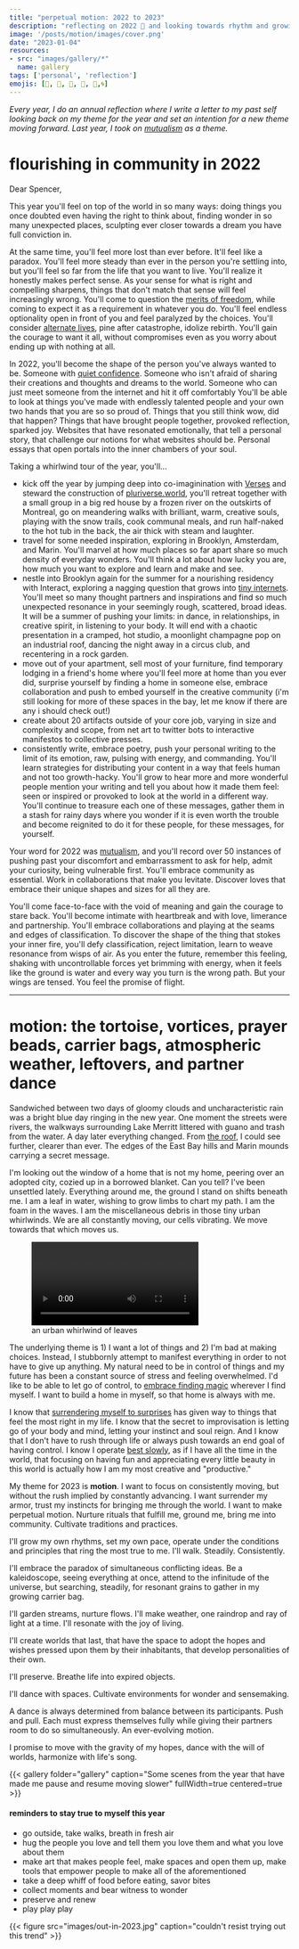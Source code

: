 ```yaml
---
title: "perpetual motion: 2022 to 2023"
description: "reflecting on 2022 🤲 and looking towards rhythm and growing cycles 2023 🌀."
image: '/posts/motion/images/cover.png'
date: "2023-01-04"
resources: 
- src: "images/gallery/*"
  name: gallery
tags: ['personal', 'reflection']
emojis: [👣, 🌊, 🍃, 📿, 🐢,🌀]
---
```

*Every year, I do an annual reflection where I write a letter to my past self looking back on my theme for the year and set an intention for a new theme moving forward. Last year, I took on [mutualism](http://spencerchang.me/posts/mutualism) as a theme.*

# flourishing in community in 2022

Dear Spencer,

This year you'll feel on top of the world in so many ways: doing things you once doubted even having the right to think about, finding wonder in so many unexpected places, sculpting ever closer towards a dream you have full conviction in.

At the same time, you'll feel more lost than ever before. It'll feel like a paradox. You'll feel more steady than ever in the person you're settling into, but you'll feel so far from the life that you want to live. You'll realize it honestly makes perfect sense. As your sense for what is right and compelling sharpens, things that don't match that sense will feel increasingly wrong. You'll come to question the [merits of freedom](https://spencerchang.substack.com/p/recipe-for-freedom), while coming to expect it as a requirement in whatever you do. You'll feel endless optionality open in front of you and feel paralyzed by the choices. You'll consider [alternate lives](https://spencerchang.substack.com/p/alternate-lives), pine after catastrophe, idolize rebirth. You'll gain the courage to want it all, without compromises even as you worry about ending up with nothing at all.

In 2022, you'll become the shape of the person you've always wanted to be. Someone with [quiet confidence](https://www.spencerchang.me/experiments/100posts/quiet-confidence/). Someone who isn't afraid of sharing their creations and thoughts and dreams to the world. Someone who can just meet someone from the internet and hit it off comfortably You'll be able to look at things you've made with endlessly talented people and your own two hands that you are so so proud of. Things that you still think wow, did that happen? Things that have brought people together, provoked reflection, sparked joy. Websites that have resonated emotionally, that tell a personal story, that challenge our notions for what websites should be. Personal essays that open portals into the inner chambers of your soul.

Taking a whirlwind tour of the year, you'll...

-   kick off the year by jumping deep into co-imaginination with [Verses](https://verses.xyz) and steward the construction of [pluriverse.world](http://pluriverse.world), you'll retreat together with a small group in a big red house by a frozen river on the outskirts of Montreal, go on meandering walks with brilliant, warm, creative souls, playing with the snow trails, cook communal meals, and run half-naked to the hot tub in the back, the air thick with steam and laughter.
-   travel for some needed inspiration, exploring in Brooklyn, Amsterdam, and Marin. You'll marvel at how much places so far apart share so much density of everyday wonders. You'll think a lot about how lucky you are, how much you want to explore and learn and make and see.
-   nestle into Brooklyn again for the summer for a nourishing residency with Interact, exploring a nagging question that grows into [tiny internets](http://tiny-inter.net). You'll meet so many thought partners and inspirations and find so much unexpected resonance in your seemingly rough, scattered, broad ideas. It will be a summer of pushing your limits: in dance, in relationships, in creative spirit, in listening to your body. It will end with a chaotic presentation in a cramped, hot studio, a moonlight champagne pop on an industrial roof, dancing the night away in a circus club, and recentering in a rock garden.
-   move out of your apartment, sell most of your furniture, find temporary lodging in a friend's home where you'll feel more at home than you ever did, surprise yourself by finding a home in someone else, embrace collaboration and push to embed yourself in the creative community (i'm still looking for more of these spaces in the bay, let me know if there are any i should check out!)
-   create about 20 artifacts outside of your core job, varying in size and complexity and scope, from net art to twitter bots to interactive manifestos to collective presses.
-   consistently write, embrace poetry, push your personal writing to the limit of its emotion, raw, pulsing with energy, and commanding. You'll learn strategies for distributing your content in a way that feels human and not too growth-hacky. You'll grow to hear more and more wonderful people mention your writing and tell you about how it made them feel: seen or inspired or provoked to look at the world in a different way. You'll continue to treasure each one of these messages, gather them in a stash for rainy days where you wonder if it is even worth the trouble and become reignited to do it for these people, for these messages, for yourself.

Your word for 2022 was [mutualism](http://spencerchang.me/posts/mutualism), and you'll record over 50 instances of pushing past your discomfort and embarrassment to ask for help, admit your curiosity, being vulnerable first. You'll embrace community as essential. Work in collaborations that make you levitate. Discover loves that embrace their unique shapes and sizes for all they are.

You'll come face-to-face with the void of meaning and gain the courage to stare back. You'll become intimate with heartbreak and with love, limerance and partnership. You'll embrace collaborations and playing at the seams and edges of classification. To discover the shape of the thing that stokes your inner fire, you'll defy classification, reject limitation, learn to weave resonance from wisps of air. As you enter the future, remember this feeling, shaking with uncontrollable forces yet brimming with energy, when it feels like the ground is water and every way you turn is the wrong path. But your wings are tensed. You feel the promise of flight.

* * * * *

# motion: the tortoise, vortices, prayer beads, carrier bags, atmospheric weather, leftovers, and partner dance

Sandwiched between two days of gloomy clouds and uncharacteristic rain was a bright blue day ringing in the new year. One moment the streets were rivers, the walkways surrounding Lake Merritt littered with guano and trash from the water. A day later everything changed. From [the roof](https://spencerchang.substack.com/p/secret-places), I could see further, clearer than ever. The edges of the East Bay hills and Marin mounds carrying a secret message.

I'm looking out the window of a home that is not my home, peering over an adopted city, cozied up in a borrowed blanket. Can you tell? I've been unsettled lately. Everything around me, the ground I stand on shifts beneath me. I am a leaf in water, wishing to grow limbs to chart my path. I am the foam in the waves. I am the miscellaneous debris in those tiny urban whirlwinds. We are all constantly moving, our cells vibrating. We move towards that which moves us.

<figure style="width: 40%;">
    <video controls>
        <source src="videos/urban-leaves-whirlwind-vortices.mp4"/>
    </video>
    <figcaption>
        an urban whirlwind of leaves
    </figcaption>
</figure>

The underlying theme is 1) I want a lot of things and 2) I'm bad at making choices. Instead, I stubbornly attempt to manifest everything in order to not have to give up anything. My natural need to be in control of things and my future has been a constant source of stress and feeling overwhelmed. I'd like to be able to let go of control, to [embrace finding magic](https://spencerchang.substack.com/p/in-search-of-awe) wherever I find myself. I want to build a home in myself, so that home is always with me.

I know that [surrendering myself to surprises](https://spencerchang.substack.com/p/surrendering) has given way to  things that feel the most right in my life. I know that the secret to improvisation is letting go of your body and mind, letting your instinct and soul reign. And I know that I don't have to rush through life or always push towards an end goal of having control. I know I operate [best slowly](https://www.spencerchang.me/posts/uneven-time/), as if I have all the time in the world, that focusing on having fun and appreciating every little beauty in this world is actually how I am my most creative and "productive."

My theme for 2023 is **motion**. I want to focus on consistently moving, but without the rush implied by constantly advancing. I want surrender my armor, trust my instincts for bringing me through the world. I want to make perpetual motion. Nurture rituals that fulfill me, ground me, bring me into community. Cultivate traditions and practices.

I'll grow my own rhythms, set my own pace, operate under the conditions and principles that ring the most true to me. I'll walk. Steadily. Consistently.

I'll embrace the paradox of simultaneous conflicting ideas. Be a kaleidoscope, seeing everything at once, attend to the infinitude of the universe, but searching, steadily, for resonant grains to gather in my growing carrier bag.

I'll garden streams, nurture flows. I'll make weather, one raindrop and ray of light at a time. I'll resonate with the joy of living.

I'll create worlds that last, that have the space to adopt the hopes and wishes pressed upon them by their inhabitants, that develop personalities of their own.

I'll preserve. Breathe life into expired objects.

I'll dance with spaces. Cultivate environments for wonder and sensemaking.

A dance is always determined from balance between its participants. Push and pull. Each must express themselves fully while giving their partners room to do so simultaneously. An ever-evolving motion.

I promise to move with the gravity of my hopes, dance with the will of worlds, harmonize with life's song.

{{< gallery folder="gallery" caption="Some scenes from the year that have made me pause and resume moving slower" fullWidth=true centered=true >}}

#### reminders to stay true to myself this year

-   go outside, take walks, breath in fresh air
-   hug the people you love and tell them you love them and what you love about them
-   make art that makes people feel, make spaces and open them up, make tools that empower people to make all of the aforementioned
-   take a deep whiff of food before eating, savor bites
-   collect moments and bear witness to wonder
-   preserve and renew
-   play play play

{{< figure src="images/out-in-2023.jpg" caption="couldn't resist trying out this trend" >}}
